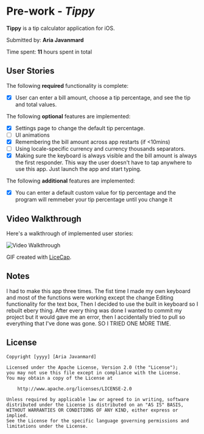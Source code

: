 # Pre-work - *Tippy*

**Tippy** is a tip calculator application for iOS.

Submitted by: **Aria Javanmard**

Time spent: **11** hours spent in total

## User Stories

The following **required** functionality is complete:

* [x] User can enter a bill amount, choose a tip percentage, and see the tip and total values.

The following **optional** features are implemented:
* [x] Settings page to change the default tip percentage.
* [ ] UI animations
* [x] Remembering the bill amount across app restarts (if <10mins)
* [ ] Using locale-specific currency and currency thousands separators.
* [x] Making sure the keyboard is always visible and the bill amount is always the first responder. This way the user doesn't have to tap anywhere to use this app. Just launch the app and start typing.

The following **additional** features are implemented:

- [x] You can enter a default custom value for tip percentage and the program will remmeber your tip percentage until you change it

## Video Walkthrough 

Here's a walkthrough of implemented user stories:

<img src='http://g.recordit.co/wFlpAnQ1c4.gif' title='Video Walkthrough' width='' alt='Video Walkthrough' />

GIF created with [LiceCap](http://www.cockos.com/licecap/).

## Notes

I had to make this app three times. The fist time I made my own keyboard and most of the functions were working except the change Editing functionality for the text box, Then I decided to use the built in keyboard so I rebuilt ebery thing. After every thing was done I wanted to commit my project but it would gave me an error, then I accidentally tried to pull so everything that I've done was gone. SO I TRIED ONE MORE TIME. 

## License

    Copyright [yyyy] [Aria Javanmard]

    Licensed under the Apache License, Version 2.0 (the "License");
    you may not use this file except in compliance with the License.
    You may obtain a copy of the License at

        http://www.apache.org/licenses/LICENSE-2.0

    Unless required by applicable law or agreed to in writing, software
    distributed under the License is distributed on an "AS IS" BASIS,
    WITHOUT WARRANTIES OR CONDITIONS OF ANY KIND, either express or implied.
    See the License for the specific language governing permissions and
    limitations under the License.

